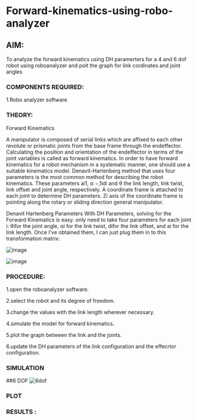 # Forward-kinematics-using-robo-analyzer

## AIM: 
To analyze the forward kinematics using DH paramerters for a 4 and 6 dof robot using roboanalyzer and polt the graph for link cordinates and joint angles
### COMPONENTS REQUIRED:
1.Robo analyzer software  


### THEORY: 
  
Forward Kinematics

A manipulator is composed of serial links which are affixed to each other revolute or prismatic joints from the base frame through the endeffector. 
Calculating the position and orientation of the endeffector in terms of the joint variables is called as forward kinematics. 
In order to have forward kinematics for a robot mechanism in a systematic manner, one should use a suitable kinematics model. 
Denavit-Hartenberg method that uses four parameters is the most common method for describing the robot kinematics. 
These parameters ai1, α −,1idi and θ the link length, link twist, link offset and joint angle, respectively. 
A coordinate frame is attached to each joint to determine DH parameters. Zi axis of the coordinate frame is pointing along the rotary or sliding direction general manipulator.

Denavit Hartenberg Parameters
With DH Parameters, solving for the Forward Kinematics is easy.  only need to take four parameters for each joint 
i: θifor the joint angle, 
αi for the link twist, 
difor the link offset, and 
ai for the link length. Once I’ve obtained them, I can just plug them in to this transformation matrix:


![image](https://user-images.githubusercontent.com/36288975/170172719-ed7befc9-2894-4344-bfd5-be831bb05308.png)

 ![image](https://user-images.githubusercontent.com/36288975/170172766-b8aeb788-7fd7-4de7-b340-f04656707ebd.png)

 

### PROCEDURE:


1.open the roboanalyzer software.

2.select the robot and its degree of freedom.

3.change the values with the link length wherever necessary.

4.simulate the model for forward kinematics.

5.plot the graph between the link and the joints.

6.update the DH parameters of the link configuration and the effecrtor configuration.





### SIMULATION 
 
##6 DOF
![6dof](https://github.com/NAVEENKUMAR4325/Forward-kinematics-using-robot-analyzer/assets/119479566/77e2ce7d-d091-4f1e-b709-22a4d1e2cf63)

 
 
 
 
 
 
 ### PLOT 
 
 
 
 
 
 
 
 
 
 
 
 

 
 














### RESULTS :  
